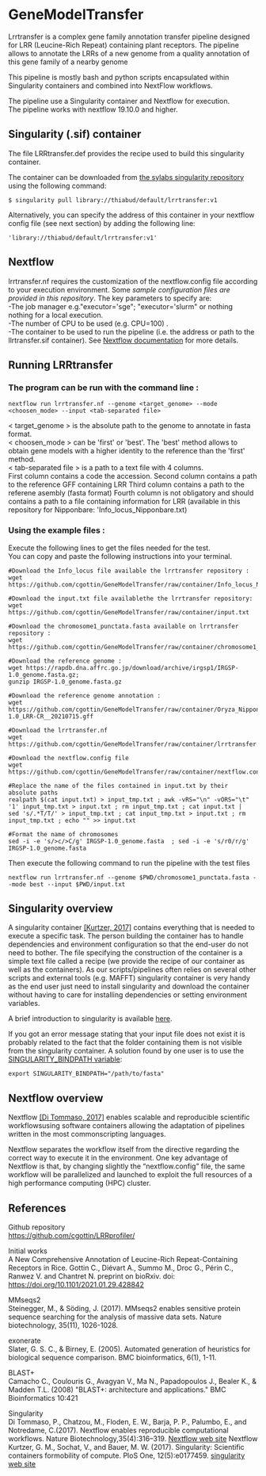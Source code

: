 # GeneModelTransfer
Lrrtransfer is a complex gene family annotation transfer pipeline designed for LRR (Leucine-Rich Repeat) containing plant receptors. 
The pipeline allows to annotate the LRRs of a new genome from a quality annotation of this gene family of a nearby genome  

This pipeline is mostly bash and python scripts encapsulated within Singularity containers and combined into NextFlow workflows.

The pipeline use a Singularity container and Nextflow for execution.  
The pipeline works with nextflow 19.10.0 and higher.


## Singularity (.sif) container

The file LRRtransfer.def provides the recipe used to build this singularity container.

The container can be downloaded from [the sylabs singularity repository](https://sylabs.io/) using the following command: 
```
$ singularity pull library://thiabud/default/lrrtransfer:v1
```

Alternatively, you can specify the address of this container in your nextflow config file (see next section) by adding the following line:
```
'library://thiabud/default/lrrtransfer:v1'    
```


## Nextflow 
lrrtransfer.nf requires the customization of the nextflow.config file according to your execution environment. Some *sample configuration files are provided in this repository*. The key parameters to specify are:   
-The job manager e.g."executor='sge"; "executor='slurm" or nothing  nothing for a local execution.  
-The number of CPU to be used (e.g. CPU=100) .  
-The container to be used to run the pipeline (i.e. the address or path to the llrtransfer.sif container). 
See [Nextflow documentation](https://www.nextflow.io/docs/latest/config.html) for more details.

## Running LRRtransfer
### The program can be run with the command line :
```
nextflow run lrrtransfer.nf --genome <target_genome> --mode <choosen_mode> --input <tab-separated file>
```
 < target_genome >  is the absolute path to the genome to annotate in fasta format.   
 < choosen_mode >  can be 'first' or 'best'. The 'best' method allows to obtain gene models with a higher identity to the reference than the 'first' method.  
 < tab-separated file >  is a path to a text file with 4 columns.  
	First column contains a code the accession.
 	Second column contains a path to the reference GFF containing LRR 
 	Third column contains a path to the referene asembly (fasta format)
	Fourth column is not obligatory and should contains a path to a file containing information for LRR (available in this repository for Nipponbare: 'Info_locus_Nipponbare.txt)
### Using the example files :   
Execute the following lines to get the files needed for the test.  
You can copy and paste the following instructions into your terminal.
```
#Download the Info_locus file available the lrrtransfer repository :
wget https://github.com/cgottin/GeneModelTransfer/raw/container/Info_locus_Nipponbare.txt

#Download the input.txt file availablethe the lrrtransfer repository:
wget https://github.com/cgottin/GeneModelTransfer/raw/container/input.txt

#Download the chromosome1_punctata.fasta available on lrrtransfer repository :
wget https://github.com/cgottin/GeneModelTransfer/raw/container/chromosome1_punctata.fasta

#Download the reference genome : 
wget https://rapdb.dna.affrc.go.jp/download/archive/irgsp1/IRGSP-1.0_genome.fasta.gz;
gunzip IRGSP-1.0_genome.fasta.gz

#Download the reference genome annotation : 
wget https://github.com/cgottin/GeneModelTransfer/raw/container/Oryza_Nipponbare_IRGSP-1.0_LRR-CR__20210715.gff

#Download the lrrtransfer.nf
wget https://github.com/cgottin/GeneModelTransfer/raw/container/lrrtransfer.nf

#Download the nextflow.config file 
wget https://github.com/cgottin/GeneModelTransfer/raw/container/nextflow.config

#Replace the name of the files contained in input.txt by their absolute paths 
realpath $(cat input.txt) > input_tmp.txt ; awk -vRS="\n" -vORS="\t" '1' input_tmp.txt > input.txt ; rm input_tmp.txt ; cat input.txt |   sed 's/.*T/T/' > input_tmp.txt ; cat input_tmp.txt > input.txt ; rm input_tmp.txt ; echo "" >> input.txt

#Format the name of chromosomes
sed -i -e 's/>c/>C/g' IRGSP-1.0_genome.fasta  ; sed -i -e 's/r0/r/g' IRGSP-1.0_genome.fasta
```


Then execute the following command to run the pipeline with the test files
```
nextflow run lrrtransfer.nf --genome $PWD/chromosome1_punctata.fasta --mode best --input $PWD/input.txt
```

## Singularity overview

A singularity container [[Kurtzer, 2017]](#Kurtzer_2017) contains everything that is needed to execute a specific task. The person building the container has to handle dependencies and environment configuration so that the end-user do not need to bother. The file specifying the construction of the container is a simple text file called a recipe (we provide the recipe of our container as well as the containers). As our scripts/pipelines often relies on several other scripts and external tools (e.g. MAFFT) singularity container is very handy as the end user just need to install singularity and download the container without having to care for installing dependencies or setting environment variables.

A brief introduction to singularity is available [here](https://bioweb.supagro.inra.fr/macse/index.php?menu=pipelines).

If you got an error message stating that your input file does not exist it is probably related to the fact that the folder containing them is not visible from the singularity container. A solution found by one user is to use the [SINGULARITY_BINDPATH variable](https://sylabs.io/guides/3.0/user-guide/bind_paths_and_mounts.html):   
```
export SINGULARITY_BINDPATH="/path/to/fasta"
```

## Nextflow overview

Nextflow [[Di Tommaso, 2017]](#Di_Tommaso_2017) enables scalable and reproducible scientific workflowsusing software containers allowing the adaptation of pipelines written in the most commonscripting languages.

Nextflow separates the workflow itself from the directive regarding the correct way to execute it in the environment. One key advantage of Nextflow is that, by changing slightly the “nextflow.config” file, the same workflow will be parallelized and launched to exploit the full resources of a high performance computing (HPC) cluster.

## References

Github repository   
	https://github.com/cgottin/LRRprofiler/

Initial works  
	A New Comprehensive Annotation of Leucine-Rich Repeat-Containing Receptors in Rice. Gottin C., Diévart A., Summo M., Droc G., Périn C., Ranwez V. and Chantret N. preprint on bioRxiv. doi: https://doi.org/10.1101/2021.01.29.428842

MMseqs2  
	Steinegger, M., & Söding, J. (2017). MMseqs2 enables sensitive protein sequence searching for the analysis of massive data sets. Nature biotechnology, 35(11), 1026-1028.

exonerate  
	Slater, G. S. C., & Birney, E. (2005). Automated generation of heuristics for biological sequence comparison. BMC bioinformatics, 6(1), 1-11.

BLAST+  
	Camacho C., Coulouris G., Avagyan V., Ma N., Papadopoulos J., Bealer K., & Madden T.L. (2008) "BLAST+: architecture and applications." BMC Bioinformatics 10:421
	
 Singularity   
 <a id="Di_Tommaso_2017"></a> Di Tommaso, P., Chatzou, M., Floden, E. W., Barja, P. P., Palumbo, E., and Notredame, C.(2017). Nextflow enables reproducible computational workflows. Nature Biotechnology,35(4):316–319. [Nextflow web site](https://www.nextflow.io/)
Nextflow   
<a id="Kurtzer_2017"></a> Kurtzer, G. M., Sochat, V., and Bauer, M. W. (2017). Singularity: Scientific containers formobility of compute. PloS One, 12(5):e0177459. [singularity web site](https://sylabs.io/)
